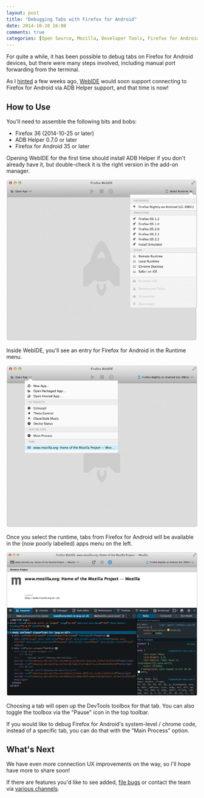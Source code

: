 ```yaml
---
layout: post
title: "Debugging Tabs with Firefox for Android"
date: 2014-10-28 16:08
comments: true
categories: [Open Source, Mozilla, Developer Tools, Firefox for Android]
---
```


For quite a while, it has been possible to debug tabs on Firefox for Android
devices, but there were many steps involved, including manual port forwarding
from the terminal.

As I [hinted][hint] a few weeks ago, [WebIDE][1] would soon support connecting
to Firefox for Android via ADB Helper support, and that time is now!

## How to Use

You'll need to assemble the following bits and bobs:

* Firefox 36 (2014-10-25 or later)
* ADB Helper 0.7.0 or later
* Firefox for Android 35 or later

Opening WebIDE for the first time should install ADB Helper if you don't already
have it, but double-check it is the right version in the add-on manager.

![Firefox for Android runtime appears][fennec-usb-runtime]

Inside WebIDE, you'll see an entry for Firefox for Android in the Runtime menu.

![Firefox for Android tab list][fennec-tab-list]

Once you select the runtime, tabs from Firefox for Android will be available in
the (now poorly labelled) apps menu on the left.

![Inspecting a tab in WebIDE][fennec-tab-toolbox]

Choosing a tab will open up the DevTools toolbox for that tab.  You can also
toggle the toolbox via the "Pause" icon in the top toolbar.

If you would like to debug Firefox for Android's system-level / chrome code,
instead of a specific tab, you can do that with the "Main Process" option.

## What's Next

We have even more connection UX improvements on the way, so I'll hope have more
to share soon!

If there are features you'd like to see added, [file bugs][bugs] or contact the
team via [various channels][involved].

[1]: https://developer.mozilla.org/docs/Tools/WebIDE
[hint]: /blog/2014/10/14/debug-fxos-tabs/
[3]: https://bugzilla.mozilla.org/show_bug.cgi?id=975084
[bugs]: https://bugzilla.mozilla.org/enter_bug.cgi?product=Firefox&component=Developer%20Tools%3A%20WebIDE
[involved]: https://wiki.mozilla.org/DevTools/GetInvolved#Communication
[fennec-usb-runtime]: /images/posts/fennec-usb-runtime.png
[fennec-tab-list]: /images/posts/fennec-tab-list.png
[fennec-tab-toolbox]: /images/posts/fennec-tab-toolbox.png
